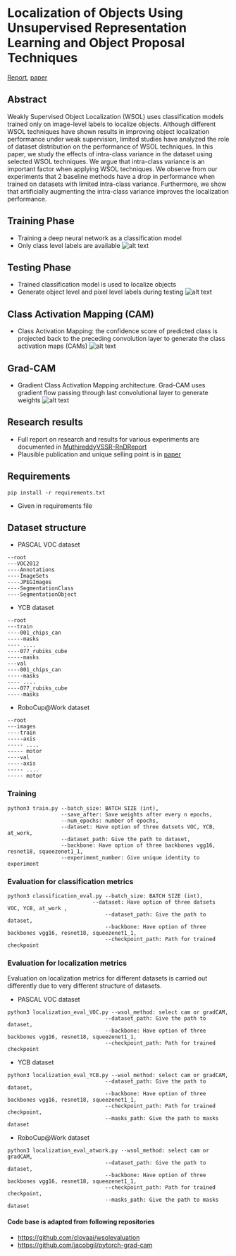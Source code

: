 # Localization of Objects Using Unsupervised Representation Learning and Object Proposal Techniques 
[Report](Report%20and%20paper/MuthireddyVSSR-RnDReport.pdf), [paper](Report%20and%20paper/WeaSuL_2021_ICLR_rejected.pdf)

## Abstract
Weakly Supervised Object Localization (WSOL) uses classification models
trained only on image-level labels to localize objects. Although different WSOL
techniques have shown results in improving object localization performance under weak supervision, limited studies have analyzed the role of dataset distribution
on the performance of WSOL techniques. In this paper, we study the effects of
intra-class variance in the dataset using selected WSOL techniques. We argue that
intra-class variance is an important factor when applying WSOL techniques. We
observe from our experiments that 2 baseline methods have a drop in performance
when trained on datasets with limited intra-class variance. Furthermore, we show
that artificially augmenting the intra-class variance improves the localization performance.

## Training Phase
* Training a deep neural network as a classification model
* Only class level labels are available
![alt text](images/01_Introduction_Image.png)

## Testing Phase
* Trained classification model is used to localize objects
* Generate object level and pixel level labels during testing
![alt text](images/02_Introduction_Image_testing.png)

## Class Activation Mapping (CAM)
* Class Activation Mapping: the confidence score of predicted class is projected back to the preceding
convolution layer to generate the class activation maps (CAMs)
![alt text](images/cam_pipeline.png)
## Grad-CAM
* Gradient Class Activation Mapping architecture. Grad-CAM uses gradient flow passing through last
convolutional layer to generate weights
![alt text](images/grad_cam_pipeline.png)

## Research results
* Full report on research and results for various experiments are documented in [MuthireddyVSSR-RnDReport](Report%20and%20paper/MuthireddyVSSR-RnDReport.pdf)
* Plausible publication and unique selling point is in [paper](Report%20and%20paper/WeaSuL_2021_ICLR_rejected.pdf)
## Requirements
```
pip install -r requirements.txt
```
* Given in requirements file

## Dataset structure
* PASCAL VOC dataset
```
--root
---VOC2012
----Annotations
----ImageSets
----JPEGImages
----SegmentationClass
----SegmentationObject
```
* YCB dataset
```
--root
---train
----001_chips_can
-----masks
---- ....
----077_rubiks_cube
-----masks
---val
----001_chips_can
-----masks
---- ....
----077_rubiks_cube
-----masks
```
* RoboCup@Work dataset
```
--root
---images
----train
-----axis
----- ....
----- motor
----val
-----axis
----- ....
----- motor
```
### Training
```
python3 train.py --batch_size: BATCH SIZE (int),
                 --save_after: Save weights after every n epochs,
                 --num_epochs: number of epochs,
                 --dataset: Have option of three datsets VOC, YCB, at_work,
                 --dataset_path: Give the path to dataset,
                 --backbone: Have option of three backbones vgg16, resnet18, squeezenet1_1,
                 --experiment_number: Give unique identity to experiment
```

### Evaluation for classification metrics
```
python3 classification_eval.py --batch_size: BATCH SIZE (int),
                 	       --dataset: Have option of three datsets VOC, YCB, at_work ,
                               --dataset_path: Give the path to dataset,
                               --backbone: Have option of three backbones vgg16, resnet18, squeezenet1_1,
                               --checkpoint_path: Path for trained checkpoint
```

### Evaluation for localization metrics
Evaluation on localization metrics for different datasets is carried out differently due to very different structure of datasets.
* PASCAL VOC dataset
```
python3 localization_eval_VOC.py --wsol_method: select cam or gradCAM,
                               --dataset_path: Give the path to dataset,
                               --backbone: Have option of three backbones vgg16, resnet18, squeezenet1_1,
                               --checkpoint_path: Path for trained checkpoint
```
* YCB dataset
```
python3 localization_eval_YCB.py --wsol_method: select cam or gradCAM,
                               --dataset_path: Give the path to dataset,
                               --backbone: Have option of three backbones vgg16, resnet18, squeezenet1_1,
                               --checkpoint_path: Path for trained checkpoint,
                               --masks_path: Give the path to masks dataset
```
* RoboCup@Work dataset
```
python3 localization_eval_atwork.py --wsol_method: select cam or gradCAM,
                               --dataset_path: Give the path to dataset,
                               --backbone: Have option of three backbones vgg16, resnet18, squeezenet1_1,
                               --checkpoint_path: Path for trained checkpoint,
                               --masks_path: Give the path to masks dataset
```

#### Code base is adapted from following repositories
* https://github.com/clovaai/wsolevaluation
* https://github.com/jacobgil/pytorch-grad-cam




